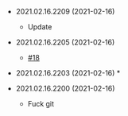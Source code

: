 * 2021.02.16.2209 (2021-02-16)
    * Update

* 2021.02.16.2205 (2021-02-16)
    * [#18](https://github.com)

* 2021.02.16.2203 (2021-02-16)
    * 

* 2021.02.16.2200 (2021-02-16)
    * Fuck git
